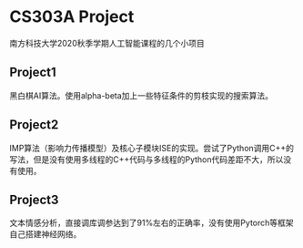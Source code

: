 # CS303A Project

南方科技大学2020秋季学期人工智能课程的几个小项目

## Project1

黑白棋AI算法。使用alpha-beta加上一些特征条件的剪枝实现的搜索算法。

## Project2

IMP算法（影响力传播模型）及核心子模块ISE的实现。尝试了Python调用C++的写法，但是没有使用多线程的C++代码与多线程的Python代码差距不大，所以没有使用。

## Project3

文本情感分析，直接调库调参达到了91%左右的正确率，没有使用Pytorch等框架自己搭建神经网络。

